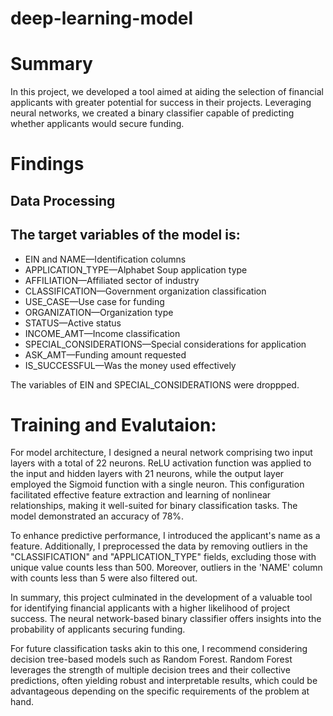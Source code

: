 # deep-learning-model
# Summary

In this project, we developed a tool aimed at aiding the selection of financial applicants with greater potential for success in their projects. Leveraging neural networks, we created a binary classifier capable of predicting whether applicants would secure funding.
# Findings
## Data Processing
## The target variables of the model is:
- EIN and NAME—Identification columns
- APPLICATION_TYPE—Alphabet Soup application type
- AFFILIATION—Affiliated sector of industry
- CLASSIFICATION—Government organization classification
- USE_CASE—Use case for funding
- ORGANIZATION—Organization type
- STATUS—Active status
- INCOME_AMT—Income classification
- SPECIAL_CONSIDERATIONS—Special considerations for application
- ASK_AMT—Funding amount requested
- IS_SUCCESSFUL—Was the money used effectively

The variables of EIN and SPECIAL_CONSIDERATIONS were droppped.

# Training and Evalutaion:

For model architecture, I designed a neural network comprising two input layers with a total of 22 neurons. ReLU activation function was applied to the input and hidden layers with 21 neurons, while the output layer employed the Sigmoid function with a single neuron. This configuration facilitated effective feature extraction and learning of nonlinear relationships, making it well-suited for binary classification tasks. The model demonstrated an accuracy of 78%.

To enhance predictive performance, I introduced the applicant's name as a feature. Additionally, I preprocessed the data by removing outliers in the "CLASSIFICATION" and "APPLICATION_TYPE" fields, excluding those with unique value counts less than 500. Moreover, outliers in the 'NAME' column with counts less than 5 were also filtered out.

In summary, this project culminated in the development of a valuable tool for identifying financial applicants with a higher likelihood of project success. The neural network-based binary classifier offers insights into the probability of applicants securing funding.

For future classification tasks akin to this one, I recommend considering decision tree-based models such as Random Forest. Random Forest leverages the strength of multiple decision trees and their collective predictions, often yielding robust and interpretable results, which could be advantageous depending on the specific requirements of the problem at hand.